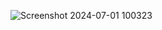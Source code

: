 ![Screenshot 2024-07-01 100323](https://github.com/dijayst/generate-password/assets/45679945/30902e08-ee9a-4935-a458-bb413d954351)
